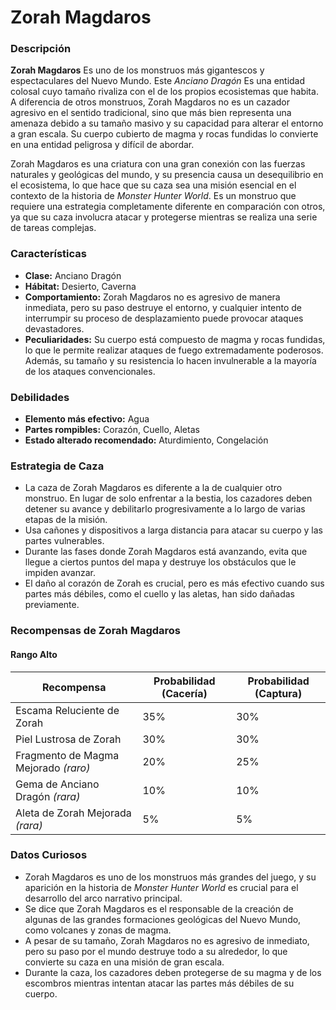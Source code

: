 # Zorah Magdaros

### Descripción
**Zorah Magdaros** Es uno de los monstruos más gigantescos y espectaculares del Nuevo Mundo. Este *Anciano Dragón* Es una entidad colosal cuyo tamaño rivaliza con el de los propios ecosistemas que habita. A diferencia de otros monstruos, Zorah Magdaros no es un cazador agresivo en el sentido tradicional, sino que más bien representa una amenaza debido a su tamaño masivo y su capacidad para alterar el entorno a gran escala. Su cuerpo cubierto de magma y rocas fundidas lo convierte en una entidad peligrosa y difícil de abordar.

Zorah Magdaros es una criatura con una gran conexión con las fuerzas naturales y geológicas del mundo, y su presencia causa un desequilibrio en el ecosistema, lo que hace que su caza sea una misión esencial en el contexto de la historia de *Monster Hunter World*. Es un monstruo que requiere una estrategia completamente diferente en comparación con otros, ya que su caza involucra atacar y protegerse mientras se realiza una serie de tareas complejas.

### Características
- **Clase:** Anciano Dragón  
- **Hábitat:** Desierto, Caverna  
- **Comportamiento:** Zorah Magdaros no es agresivo de manera inmediata, pero su paso destruye el entorno, y cualquier intento de interrumpir su proceso de desplazamiento puede provocar ataques devastadores.  
- **Peculiaridades:** Su cuerpo está compuesto de magma y rocas fundidas, lo que le permite realizar ataques de fuego extremadamente poderosos. Además, su tamaño y su resistencia lo hacen invulnerable a la mayoría de los ataques convencionales.

### Debilidades
- **Elemento más efectivo:** Agua  
- **Partes rompibles:** Corazón, Cuello, Aletas  
- **Estado alterado recomendado:** Aturdimiento, Congelación

### Estrategia de Caza
- La caza de Zorah Magdaros es diferente a la de cualquier otro monstruo. En lugar de solo enfrentar a la bestia, los cazadores deben detener su avance y debilitarlo progresivamente a lo largo de varias etapas de la misión.  
- Usa cañones y dispositivos a larga distancia para atacar su cuerpo y las partes vulnerables.  
- Durante las fases donde Zorah Magdaros está avanzando, evita que llegue a ciertos puntos del mapa y destruye los obstáculos que le impiden avanzar.  
- El daño al corazón de Zorah es crucial, pero es más efectivo cuando sus partes más débiles, como el cuello y las aletas, han sido dañadas previamente.

### Recompensas de Zorah Magdaros
#### **Rango Alto**
| Recompensa                           | Probabilidad (Cacería) | Probabilidad (Captura) |
|--------------------------------------|-----------------------|-----------------------|
| Escama Reluciente de Zorah           | 35%                  | 30%                  |
| Piel Lustrosa de Zorah               | 30%                  | 30%                  |
| Fragmento de Magma Mejorado *(raro)* | 20%                  | 25%                  |
| Gema de Anciano Dragón *(rara)*      | 10%                  | 10%                  |
| Aleta de Zorah Mejorada *(rara)*     | 5%                   | 5%                   |

### Datos Curiosos
- Zorah Magdaros es uno de los monstruos más grandes del juego, y su aparición en la historia de *Monster Hunter World* es crucial para el desarrollo del arco narrativo principal.  
- Se dice que Zorah Magdaros es el responsable de la creación de algunas de las grandes formaciones geológicas del Nuevo Mundo, como volcanes y zonas de magma.  
- A pesar de su tamaño, Zorah Magdaros no es agresivo de inmediato, pero su paso por el mundo destruye todo a su alrededor, lo que convierte su caza en una misión de gran escala.  
- Durante la caza, los cazadores deben protegerse de su magma y de los escombros mientras intentan atacar las partes más débiles de su cuerpo.